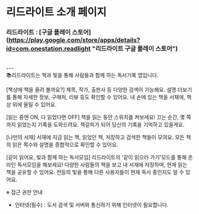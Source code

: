 # 리드라이트 소개 페이지

### 리드라이트 : [구글 플레이 스토어] (https://play.google.com/store/apps/details?id=com.onestation.readlight "리드라이트 구글 플레이 스토어")
<br>
---
<br>
📚리드라이트는 책과 빛을 통해 사람들과 함께 하는 독서기록 앱입니다.

[책상에 책을 올려 볼까요?]
제목, 작가, 출판사 등 다양한 검색이 가능해요.
설명 더보기를 통해 자세한 정보, 구매처, 리뷰 등도 확인할 수 있어요.
내 손에 있는 책을 서재에, 책상 위에 올릴 수 있어요.

[읽는 중엔 ON, 다 읽었다면 OFF]
책을 읽는 동안 스위치를 켜보세요!
끄는 순간, 몇 쪽까지 읽었는지 기록을 도와드려요.
책갈피가 되어 당신의 기록을 기억하고 있을게요.

[나만의 서재]
서재에 지금 읽는 책, 읽었던 책, 저장하고 검색한 책들이 모여요.
모든 책의 읽은 쪽수와 설명을 종합적으로 확인할 수 있어요.

[같이 읽어요, 빛과 함께 하는 독서모임]
리드라이트의 '같이 읽으러 가기'모드를 통해 온라인 독서모임을 해보세요!
다양한 사람들의 책을 보고 내 서재에 저장하며, 현재 읽는 책을 공유할 수 있어요.
전등의 빛을 통해 다른 사용자들이 현재 독서 중인지도 알 수 있어요.



※ 접근 권한 안내
- 인터넷(필수) : 도서 검색 및 서버와 통신하기 위해 인터넷이 필요합니다.